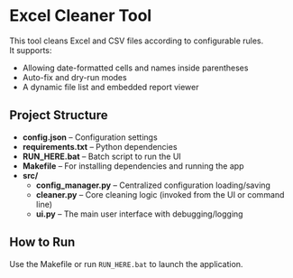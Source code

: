 # Excel Cleaner Tool

This tool cleans Excel and CSV files according to configurable rules.  
It supports:
- Allowing date-formatted cells and names inside parentheses
- Auto-fix and dry-run modes
- A dynamic file list and embedded report viewer

## Project Structure

- **config.json** – Configuration settings  
- **requirements.txt** – Python dependencies  
- **RUN_HERE.bat** – Batch script to run the UI  
- **Makefile** – For installing dependencies and running the app  
- **src/**
  - **config_manager.py** – Centralized configuration loading/saving  
  - **cleaner.py** – Core cleaning logic (invoked from the UI or command line)  
  - **ui.py** – The main user interface with debugging/logging

## How to Run

Use the Makefile or run `RUN_HERE.bat` to launch the application.
